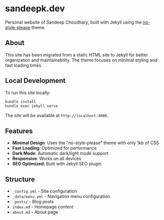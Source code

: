 # sandeepk.dev

Personal website of Sandeep Choudhary, built with Jekyll using the [no-style-please](https://github.com/riggraz/no-style-please) theme.

## About

This site has been migrated from a static HTML site to Jekyll for better organization and maintainability. The theme focuses on minimal styling and fast loading times.

## Local Development

To run this site locally:

```bash
bundle install
bundle exec jekyll serve
```

The site will be available at `http://localhost:4000`.

## Features

- **Minimal Design**: Uses the "no-style-please" theme with only 1kb of CSS
- **Fast Loading**: Optimized for performance
- **Dark Mode**: Automatic dark/light mode support
- **Responsive**: Works on all devices
- **SEO Optimized**: Built with Jekyll SEO plugin

## Structure

- `_config.yml` - Site configuration
- `_data/menu.yml` - Navigation menu configuration
- `_posts/` - Blog posts
- `index.md` - Homepage content
- `about.md` - About page
